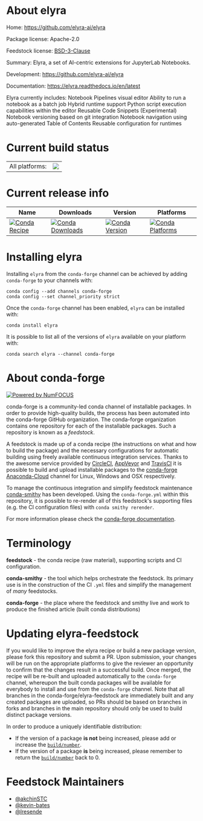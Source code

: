 About elyra
===========

Home: https://github.com/elyra-ai/elyra

Package license: Apache-2.0

Feedstock license: [BSD-3-Clause](https://github.com/conda-forge/elyra-feedstock/blob/master/LICENSE.txt)

Summary: Elyra, a set of AI-centric extensions for JupyterLab Notebooks.

Development: https://github.com/elyra-ai/elyra

Documentation: https://elyra.readthedocs.io/en/latest

Elyra currently includes: Notebook Pipelines visual editor Ability to run a notebook as a batch job Hybrid runtime support Python script execution capabilities within the editor Reusable Code Snippets (Experimental) Notebook versioning based on git integration Notebook navigation using auto-generated Table of Contents Reusable configuration for runtimes


Current build status
====================


<table><tr><td>All platforms:</td>
    <td>
      <a href="https://dev.azure.com/conda-forge/feedstock-builds/_build/latest?definitionId=10533&branchName=master">
        <img src="https://dev.azure.com/conda-forge/feedstock-builds/_apis/build/status/elyra-feedstock?branchName=master">
      </a>
    </td>
  </tr>
</table>

Current release info
====================

| Name | Downloads | Version | Platforms |
| --- | --- | --- | --- |
| [![Conda Recipe](https://img.shields.io/badge/recipe-elyra-green.svg)](https://anaconda.org/conda-forge/elyra) | [![Conda Downloads](https://img.shields.io/conda/dn/conda-forge/elyra.svg)](https://anaconda.org/conda-forge/elyra) | [![Conda Version](https://img.shields.io/conda/vn/conda-forge/elyra.svg)](https://anaconda.org/conda-forge/elyra) | [![Conda Platforms](https://img.shields.io/conda/pn/conda-forge/elyra.svg)](https://anaconda.org/conda-forge/elyra) |

Installing elyra
================

Installing `elyra` from the `conda-forge` channel can be achieved by adding `conda-forge` to your channels with:

```
conda config --add channels conda-forge
conda config --set channel_priority strict
```

Once the `conda-forge` channel has been enabled, `elyra` can be installed with:

```
conda install elyra
```

It is possible to list all of the versions of `elyra` available on your platform with:

```
conda search elyra --channel conda-forge
```


About conda-forge
=================

[![Powered by
NumFOCUS](https://img.shields.io/badge/powered%20by-NumFOCUS-orange.svg?style=flat&colorA=E1523D&colorB=007D8A)](https://numfocus.org)

conda-forge is a community-led conda channel of installable packages.
In order to provide high-quality builds, the process has been automated into the
conda-forge GitHub organization. The conda-forge organization contains one repository
for each of the installable packages. Such a repository is known as a *feedstock*.

A feedstock is made up of a conda recipe (the instructions on what and how to build
the package) and the necessary configurations for automatic building using freely
available continuous integration services. Thanks to the awesome service provided by
[CircleCI](https://circleci.com/), [AppVeyor](https://www.appveyor.com/)
and [TravisCI](https://travis-ci.com/) it is possible to build and upload installable
packages to the [conda-forge](https://anaconda.org/conda-forge)
[Anaconda-Cloud](https://anaconda.org/) channel for Linux, Windows and OSX respectively.

To manage the continuous integration and simplify feedstock maintenance
[conda-smithy](https://github.com/conda-forge/conda-smithy) has been developed.
Using the ``conda-forge.yml`` within this repository, it is possible to re-render all of
this feedstock's supporting files (e.g. the CI configuration files) with ``conda smithy rerender``.

For more information please check the [conda-forge documentation](https://conda-forge.org/docs/).

Terminology
===========

**feedstock** - the conda recipe (raw material), supporting scripts and CI configuration.

**conda-smithy** - the tool which helps orchestrate the feedstock.
                   Its primary use is in the construction of the CI ``.yml`` files
                   and simplify the management of *many* feedstocks.

**conda-forge** - the place where the feedstock and smithy live and work to
                  produce the finished article (built conda distributions)


Updating elyra-feedstock
========================

If you would like to improve the elyra recipe or build a new
package version, please fork this repository and submit a PR. Upon submission,
your changes will be run on the appropriate platforms to give the reviewer an
opportunity to confirm that the changes result in a successful build. Once
merged, the recipe will be re-built and uploaded automatically to the
`conda-forge` channel, whereupon the built conda packages will be available for
everybody to install and use from the `conda-forge` channel.
Note that all branches in the conda-forge/elyra-feedstock are
immediately built and any created packages are uploaded, so PRs should be based
on branches in forks and branches in the main repository should only be used to
build distinct package versions.

In order to produce a uniquely identifiable distribution:
 * If the version of a package **is not** being increased, please add or increase
   the [``build/number``](https://docs.conda.io/projects/conda-build/en/latest/resources/define-metadata.html#build-number-and-string).
 * If the version of a package **is** being increased, please remember to return
   the [``build/number``](https://docs.conda.io/projects/conda-build/en/latest/resources/define-metadata.html#build-number-and-string)
   back to 0.

Feedstock Maintainers
=====================

* [@akchinSTC](https://github.com/akchinSTC/)
* [@kevin-bates](https://github.com/kevin-bates/)
* [@lresende](https://github.com/lresende/)

